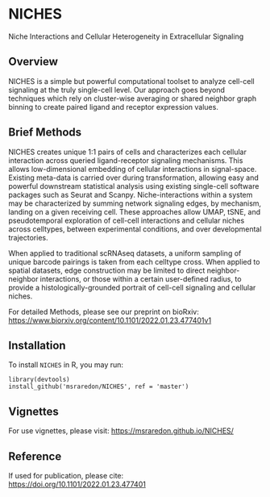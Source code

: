 # NICHES
Niche Interactions and Cellular Heterogeneity in Extracellular Signaling

## Overview
NICHES is a simple but powerful computational toolset to analyze cell-cell signaling at the truly single-cell level. Our approach goes beyond techniques which rely on cluster-wise averaging or shared neighbor graph binning to create paired ligand and receptor expression values.

## Brief Methods
NICHES creates unique 1:1 pairs of cells and characterizes each cellular interaction across queried ligand-receptor signaling mechanisms. This allows low-dimensional embedding of cellular interactions in signal-space. Existing meta-data is carried over during transformation, allowing easy and powerful downstream statistical analysis using existing single-cell software packages such as Seurat and Scanpy.  Niche-interactions within a system may be characterized by summing network signaling edges, by mechanism, landing on a given receiving cell. These approaches allow UMAP, tSNE, and pseudotemporal exploration of cell-cell interactions and cellular niches across celltypes, between experimental conditions, and over developmental trajectories.

When applied to traditional scRNAseq datasets, a uniform sampling of unique barcode pairings is taken from each celltype cross. When applied to spatial datasets, edge construction may be limited to direct neighbor-neighbor interactions, or those within a certain user-defined radius, to provide a histologically-grounded portrait of cell-cell signaling and cellular niches.

For detailed Methods, please see our preprint on bioRxiv: https://www.biorxiv.org/content/10.1101/2022.01.23.477401v1

## Installation
To install `NICHES` in R, you may run:
```
library(devtools)
install_github('msraredon/NICHES', ref = 'master')
```

## Vignettes
For use vignettes, please visit: https://msraredon.github.io/NICHES/

## Reference
If used for publication, please cite: https://doi.org/10.1101/2022.01.23.477401
